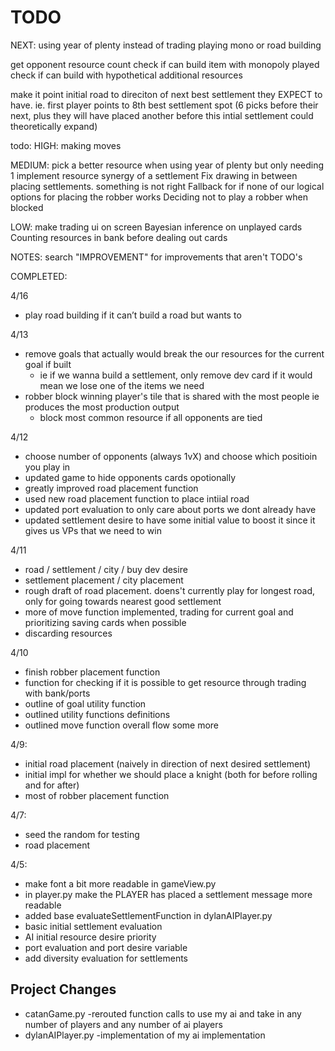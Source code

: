 # TODO
NEXT:
using year of plenty instead of trading
playing mono or road building

get opponent resource count
check if can build item with monopoly played
check if can build with hypothetical additional resources


make it point initial road to direciton of next best settlement they EXPECT to have. ie. first player points to 8th best settlement spot (6 picks before their next, plus they will have placed another before this intial settlement could theoretically expand)

todo:
HIGH:
making moves

MEDIUM: 
pick a better resource when using year of plenty but only needing 1
implement resource synergy of a settlement
Fix drawing in between placing settlements. something is not right
Fallback for if none of our logical options for placing the robber works
Deciding not to play a robber when blocked

LOW:
make trading ui on screen
Bayesian inference on unplayed cards
Counting resources in bank before dealing out cards

NOTES:
search "IMPROVEMENT" for improvements that aren't TODO's


COMPLETED:

4/16
- play road building if it can’t build a road but wants to


4/13
- remove goals that actually would break the our resources for the current goal if built
    - ie if we wanna build a settlement, only remove dev card if it would mean we lose one of the items we need
- robber block winning player's tile that is shared with the most people ie produces the most production output 
    - block most common resource if all opponents are tied

4/12
- choose number of opponents (always 1vX) and choose which positioin you play in
- updated game to hide opponents cards opotionally
- greatly improved road placement function
- used new road placement function to place intiial road
- updated port evaluation to only care about ports we dont already have
- updated settlement desire to have some initial value to boost it since it gives us VPs that we need to win


4/11
- road / settlement / city / buy dev desire
- settlement placement / city placement
- rough draft of road placement. doens't currently play for longest road, only for going towards nearest good settlement
- more of move function implemented, trading for current goal and prioritizing saving cards when possible
- discarding resources

4/10
- finish robber placement function
- function for checking if it is possible to get resource through trading with bank/ports
- outline of goal utility function
- outlined utility functions definitions
- outlined move function overall flow some more


4/9:
- initial road placement (naively in direction of next desired settlement)
- initial impl for whether we should place a knight (both for before rolling and for after)
- most of robber placement function

4/7:
- seed the random for testing
- road placement


4/5:
- make font a bit more readable in gameView.py
- in player.py make the PLAYER has placed a settlement message more readable
- added base evaluateSettlementFunction in dylanAIPlayer.py
- basic initial settlement evaluation
- AI initial resource desire priority
- port evaluation and port desire variable
- add diversity evaluation for settlements





## Project Changes
- catanGame.py -rerouted function calls to use my ai and take in any number of players and any number of ai players
- dylanAIPlayer.py -implementation of my ai implementation


## 